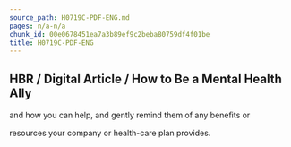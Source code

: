```yaml
---
source_path: H0719C-PDF-ENG.md
pages: n/a-n/a
chunk_id: 00e0678451ea7a3b89ef9c2beba80759df4f01be
title: H0719C-PDF-ENG
---
```

## HBR / Digital Article / How to Be a Mental Health Ally

and how you can help, and gently remind them of any beneﬁts or

resources your company or health-care plan provides.

